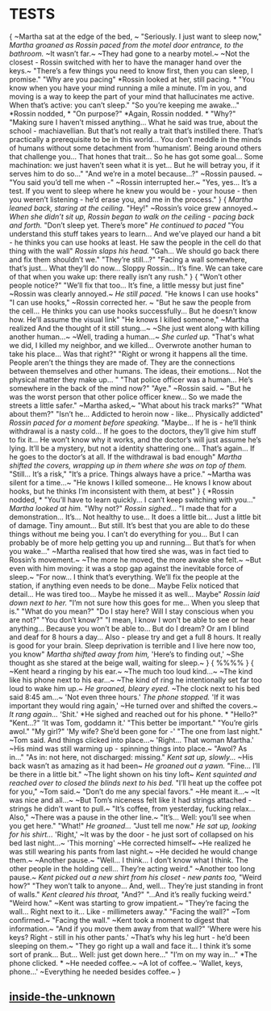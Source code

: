 # TESTS
{
~Martha sat at the edge of the bed, ~
"Seriously. I just want to sleep now,"
*Martha groaned as Rossin paced from the motel door entrance, to the bathroom.*
~It wasn’t far.~
~They had gone to a nearby motel.~
~Not the closest - Rossin switched with her to have the manager hand over the keys.~
"There’s a few things you need to know first, then you can sleep, I promise."
"Why are you pacing"
*Rossin looked at her, still pacing. *
"You know when you have your mind running a mile a minute. 
I’m in you, and moving is a way to keep the part of your mind that hallucinates me active. 
When that’s active: you can’t sleep."
"So you’re keeping me awake..."
*Rossin nodded, *
"On purpose?"
*Again, Rossin nodded. *
"Why?"
"Making sure I haven’t missed anything...
What he said was true, about the school - machiavellian. 
But that’s not really a trait that’s instilled there. 
That’s practically a prerequisite to be in this world...
You don’t meddle in the minds of humans without some detachment from ‘humanism’. 
Being around others that challenge you...
That hones that trait... 
So he has got some goal...
Some machination: we just haven’t seen what it is yet...
But he will betray you, if it serves him to do so..."
"And we’re in a motel because...?"
~Rossin paused. ~
"You said you’d tell me when -"
~Rossin interrupted her.~
"Yes, yes...
It’s a test. If you went to sleep where he knew you would be - your house - then you weren’t listening - he’d erase you, and me in the process."
}
{
*Martha leaned back, staring at the ceiling.*
"Hey!"
~Rossin’s voice grew annoyed.~
*When she didn’t sit up, Rossin began to walk on the ceiling - pacing back and forth.*
"Don’t sleep yet. There’s more"
*He continued to paced*
"You understand this stuff takes years to learn...
And we’ve played our hand a bit - he thinks you can use hooks at least. 
He saw the people in the cell do that thing with the wall"
*Rossin slaps his head.*
"Gah...
We should go back there and fix them shouldn’t we."
"They’re still...?"
"Facing a wall somewhere, that’s just...
What they’ll do now...
Sloppy Rossin...
It’s fine. 
We can take care of that when you wake up: there really isn’t any rush."
}
{
"Won’t other people notice?"
"We’ll fix that too...
It’s fine, a little messy but just fine"
~Rossin was clearly annoyed.~
*He still paced.*
"He knows I can use hooks"
"I can use hooks,"
~Rossin corrected her. ~
"But he saw the people from the cell...
He thinks you can use hooks successfully...
But he doesn’t know how. He’ll assume the visual link"
"He knows I killed someone,"
~Martha realized And the thought of it still stung...~
~She just went along with killing another human...~
~Well, trading a human...~
*She curled up.*
"That's what we did, I killed my neighbor, and we killed...
Overwrote another human to take his place...
Was that right?"
"Right or wrong it happens all the time. 
People aren’t the things they are made of. 
They are the connections between themselves and other humans. 
The ideas, their emotions...
Not the physical matter they make up... "
"That police officer was a human...
He’s somewhere in the back of the mind now?"
"Aye."
~Rossin said. ~
"But he was the worst person that other police officer knew...
So we made the streets a little safer."
~Martha asked,~
"What about his track marks?"
"What about them?"
"Isn’t he...
Addicted to heroin now - like...
Physically addicted"
*Rossin paced for a moment before speaking.*
"Maybe...
If he is - he’ll think withdrawal is a nasty cold...
If he goes to the doctors, they’ll give him stuff to fix it...
He won’t know why it works, and the doctor’s will just assume he’s lying. 
It’ll be a mystery, but not a identity shattering one...
That’s again...
If he goes to the doctor’s at all.
If the withdrawal is bad enough"
*Martha shifted the covers, wrapping up in them where she was on top of them.*
"Still...
It’s a risk,"
"It’s a price. Things always have a price."
~Martha was silent for a time...~
"He knows I killed someone...
He knows I know about hooks, but he thinks I’m inconsistent with them, at best"
}
{
*Rossin nodded, *
"You’ll have to learn quickly...
I can’t keep switching with you..."
*Martha looked at him.*
"Why not?"
*Rossin sighed...*
"I made that for a demonstration...
It’s...
Not healthy to use...
It does a little bit...
Just a little bit of damage. 
Tiny amount...
But still. 
It’s best that you are able to do these things without me being you. 
I can’t do everything for you...
But I can probably be of more help getting you up and running...
But that’s for when you wake..."
~Martha realised that how tired she was, was in fact tied to Rossin’s movement.~
~The more he moved, the more awake she felt.~
~But even with him moving: it was a stop gap against the inevitable force of sleep.~
"For now...
I think that’s everything. We’ll fix the people at the station, if anything even needs to be done...
Maybe Felix noticed that detail...
He was tired too...
Maybe he missed it as well...
Maybe"
*Rossin laid down next to her.*
"I’m not sure how this goes for me...
When you sleep that is."
"What do you mean?"
"Do I stay here?
Will I stay conscious when you are not?"
"You don’t know?"
"I mean, I know I won’t be able to see or hear anything...
Because you won’t be able to... 
But do I dream? 
Or am I blind and deaf for 8 hours a day...
Also - please try and get a full 8 hours. 
It really is good for your brain. 
Sleep deprivation is terrible and I live here now too, you know"
*Martha shifted away from him,*
'Here’s to finding out,'
~She thought as she stared at the beige wall, waiting for sleep.~
}
{
%%%%
}
{
~Kent heard a ringing by his ear.~
~The much too loud kind...~
~The kind like his phone next to his ear...~
~The kind of ring he intentionally set far too loud to wake him up.~
*He groaned, bleary eyed.*
~The clock next to his bed said 8:45 am...~
'Not even three hours.'
*The phone stopped.*
'If it was important they would ring again,'
~He turned over and shifted the covers.~
*It rang again...*
'Shit.'
*He sighed and reached out for his phone. *
"Hello?"
"Kent...?"
'It was Tom, goddamn it.'
"This better be important."
"You’re girls awol."
"My girl?"
'My wife? She’d been gone for -'
"The one from last night."
~Tom said. And things clicked into place...~
'Right...
That woman Martha.'
~His mind was still warming up - spinning things into place.~
"Awol? 
As in..."
"As in: not here, not discharged: missing."
*Kent sat up, slowly...*
~His back wasn’t as amazing as it had been~
*He groaned out a yawn.*
"Fine...
I’ll be there in a little bit."
~The light shown on his tiny loft~
*Kent squinted and reached over to closed the blinds next to his bed.*
"I’ll heat up the coffee pot for you,"
~Tom said.~
"Don’t do me any special favors."
~He meant it...~
~It was nice and all...~
~But Tom’s niceness felt like it had strings attached - strings he didn’t want to pull.~
"It’s coffee, from yesterday, fucking relax...
Also,"
~There was a pause in the other line.~
"It’s...
Well: you’ll see when you get here."
"What!"
*He groaned...*
"Just tell me now."
*He sat up, looking for his shirt...*
'Right,'
~It was by the door - he just sort of collapsed on his bed last night...~
'This morning'
~He corrected himself~
~He realized he was still wearing his pants from last night.~
~He decided he would change them.~
~Another pause.~
"Well...
I think...
I don’t know what I think. 
The other people in the holding cell...
They’re acting weird."
~Another too long pause.~
*Kent picked out a new shirt from his closet - new pants too,*
"Weird how?"
"They won’t talk to anyone...
And, well...
They’re just standing in front of walls."
*Kent cleared his throat,*
"And?"
"...And it’s really fucking weird."
"Weird how."
~Kent was starting to grow impatient.~
"They’re facing the wall...
Right next to it...
Like - millimeters away."
"Facing the wall?"
~Tom confirmed.~
"Facing the wall."
~Kent took a moment to digest that information.~
"And if you move them away from that wall?"
'Where were his keys? Right - still in his other pants.'
~That’s why his leg hurt - he’d been sleeping on them.~
"They go right up a wall and face it...
I think it’s some sort of prank...
But...
Well: just get down here..."
"I’m on my way in..."
*The phone clicked. *
~He needed coffee.~
~A lot of coffee.~
'Wallet, keys, phone...'
~Everything he needed besides coffee.~
}
## [inside-the-unknown](inside-the-unknown.md)
